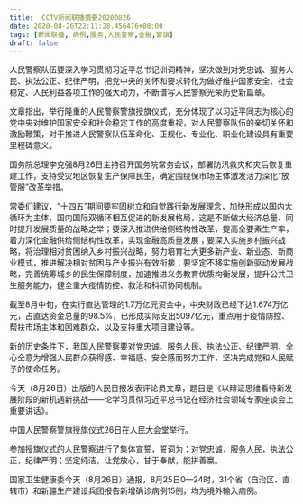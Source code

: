 ```yaml
---
title:  CCTV新闻联播摘要20200826
date: 2020-08-26T22:11:28.456476+08:00
tags: [新闻联播, 病例,服务,人民警察,金融,警旗]
draft: false
---
```


<span class="keywords_content">人民警察</span>队伍要深入学习贯彻习近平总书记训词精神，坚决做到对党忠诚、<span class="keywords_fund">服务</span>人民、执法公正、纪律严明，把党中央的关怀和要求转化为做好维护国家安全、社会稳定、人民利益各项工作的强大动力，不断谱写<span class="keywords_content">人民警察</span>光荣历史新篇章。

文章指出，举行隆重的<span class="keywords_content">人民警察</span><span class="keywords_content">警旗</span>授旗仪式，充分体现了以习近平同志为核心的党中央对维护国家安全和社会稳定工作的高度重视，对<span class="keywords_content">人民警察</span>队伍的亲切关怀和激励鞭策，对于推进<span class="keywords_content">人民警察</span>队伍革命化、正规化、专业化、职业化建设具有重要里程碑意义。

国务院总理李克强8月26日主持召开国务院常务会议，部署防汛救灾和灾后恢复重建工作，支持受灾地区恢复生产保障民生，确定围绕保市场主体激发活力深化“放管服”改革举措。

常委们建议，“十四五”期间要牢固树立和自觉践行新发展理念，加快形成以国内大循环为主体、国内国际双循环相互促进的新发展格局，这是不断做大经济总量、同时提升发展质量的战略之举；要深入推进供给侧结构性改革，提高全要素生产率，着力深化<span class="keywords_fund">金融</span>供给侧结构性改革，实现<span class="keywords_fund">金融</span>高质量发展；要深入实施乡村振兴战略，将治理相对贫困纳入乡村振兴战略，努力培育壮大更多新产业、新业态、新商业模式，推进解决相对贫困与产业振兴有效衔接；要坚定不移实施创新驱动发展战略，完善统筹城乡的民生保障制度，加速推进义务教育优质均衡发展，提升公共卫生<span class="keywords_fund">服务</span>能力，健全重大疫情防控、救治和科研协同机制。

截至8月中旬，在实行直达管理的1.7万亿元资金中，中央财政已经下达1.674万亿元，占直达资金总量的98.5%，已形成实际支出5097亿元，重点用于疫情防控、帮扶市场主体和困难群众，以及支持重大项目建设等。

新的历史条件下，我国<span class="keywords_content">人民警察</span>要对党忠诚、<span class="keywords_fund">服务</span>人民、执法公正、纪律严明，全心全意为增强人民群众获得感、幸福感、安全感而努力工作，坚决完成党和人民赋予的使命任务。

今天（8月26日）出版的人民日报发表评论员文章，题目是《以辩证思维看待新发展阶段的新机遇新挑战——论学习贯彻习近平总书记在经济社会领域专家座谈会上重要讲话》。

中国<span class="keywords_content">人民警察</span><span class="keywords_content">警旗</span>授旗仪式26日在人民大会堂举行。

参加授旗仪式的<span class="keywords_content">人民警察</span>进行了集体宣誓，誓词为：对党忠诚，<span class="keywords_fund">服务</span>人民，执法公正，纪律严明；坚定纯洁，让党放心，甘于奉献，能拼善赢。

国家卫生健康委今天（8月26日）通报，8月25日0—24时，31个省（自治区、直辖市）和新疆生产建设兵团报告新增确诊<span class="keywords_content">病例</span>15例，均为境外输入<span class="keywords_content">病例</span>。

